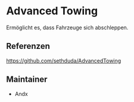 # Advanced Towing

Ermöglicht es, dass Fahrzeuge sich abschleppen.

## Referenzen

<https://github.com/sethduda/AdvancedTowing>

## Maintainer

- Andx
